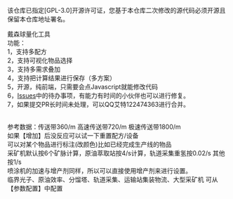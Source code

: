 该仓库已指定[GPL-3.0]开源许可证，您基于本仓库二次修改的源代码必须开源且保留本仓库地址署名。<br>

戴森球量化工具
<br>
功能：<br>
1，支持多配方<br>
2，支持可视化物品选择<br>
3，支持多需求叠加<br>
4，支持把计算结果进行保存（多方案）<br>
5，开源，纯前端，只需要会点Javascript就能修改代码<br>
6，<a href="https://gitee.com/svlik/DysonSphereProgramTool/issues">Issues</a>中的待办事项，有能力有时间的小伙伴也可以进行修复。<br>
7，如果提交PR长时间未处理，可以QQ艾特122474363进行合并。
<br>

<br>
参考数据：传送带360/m 高速传送带720/m 极速传送带1800/m <br>
如果【增加】后没反应可以试一下重置配方/设备<br>
可以对某个物品进行标注(改颜色)比如已经完成生产线的物品<br>
采矿机默认按6个矿脉计算，原油萃取站按4/s计算，轨道采集重氢按0.02/s 其他按1/s<br>
喷涂机的加速与增产剂同样，所以可以直接使用增产剂来进行设置。<br>
临界光子、原油效率、分馏塔、轨道采集、运输站集装物流、大型采矿机 可从【参数配置】中配置<br>